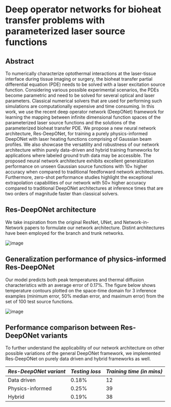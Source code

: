 # Deep operator networks for bioheat transfer problems with parameterized laser source functions



## Abstract

To numerically characterize optothermal interactions at the laser-tissue interface during tissue imaging or surgery, the bioheat transfer partial differential equation (PDE) needs to be solved with a laser excitation source function. Considering various possible experimental scenarios, the PDEs become parametric and need to be solved for several optical and laser parameters. Classical numerical solvers that are used for performing such simulations are computationally expensive and time consuming. In this work, we use the recent deep operator network (DeepONet) framework for learning the mapping between infinite dimensional function spaces of the parameterized laser source functions and the solutions of the parameterized bioheat transfer PDE. We propose a new neural network architecture, Res-DeepONet, for training a purely physics-informed DeepONet with laser heating functions comprising of Gaussian beam profiles. We also showcase the versatility and robustness of our network architecture within purely data-driven and hybrid training frameworks for applications where labeled ground truth data may be accessible. The proposed neural network architecture exhibits excellent generalization performance on unseen Gaussian source functions with 10× higher accuracy when compared to traditional feedforward network architectures. Furthermore, zero-shot performance studies highlight the exceptional extrapolation capabilities of our network with 50× higher accuracy compared to traditional DeepONet architectures at inference times that are two orders of magnitude faster than classical solvers. 

## Res-DeepONet architecture

We take inspiration from the original ResNet, UNet, and Network-in-Network papers to formulate our network architecture. Distint architectures have been employed for the branch and trunk networks.

![image](https://github.com/adi-roy/Res-DeepONet/assets/145612549/e4dc1713-d6b8-42de-8420-75de8d63b380)


## Generalization performance of physics-informed Res-DeepONet

Our model predicts both peak temperatures and thermal diffusion characteristics with an average error of 0.17%. The figure below shows temperature contours plotted on the space-time domain for 3 inference examples (minimum error, 50% median error, and maximum error) from the set of 100 test source functions. 

![image](https://github.com/adi-roy/Res-DeepONet/assets/145612549/e35b9d12-2953-44c2-821e-52364fdeb2bc)

## Performance comparison between Res-DeepONet variants

To further understand the applicability of our network architecture on other possible variations of the general DeepONet framework, we implemented Res-DeepONet on purely data driven and hybrid frameworks as well. 

| *Res-DeepONet variant*  | *Testing loss* | *Training time (in mins)* |
| ------------- | ------------- | ------------ |
| Data driven   | 0.18%  | 12 |
| Physics-informed   | 0.25%  | 39 |
| Hybrid  | 0.19%  | 38 |
